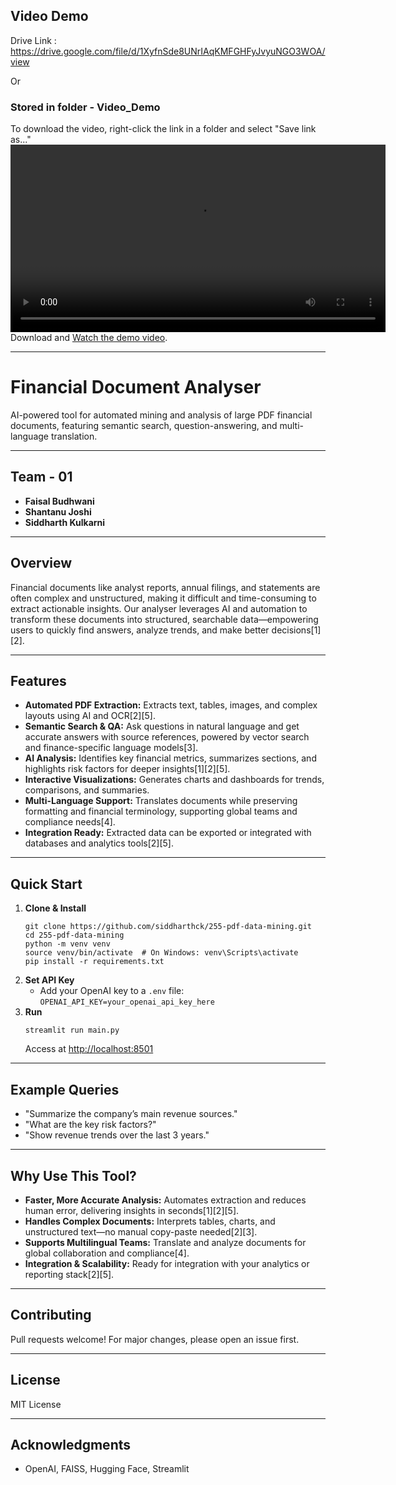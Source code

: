 

## Video Demo

Drive Link : https://drive.google.com/file/d/1XyfnSde8UNrIAqKMFGHFyJvyuNGO3WOA/view

Or
### Stored in folder - Video_Demo   
To download the video, right-click the link in a folder and select "Save link as..."
<video src="Video_Demo/video1292717714.mp4" width="600" controls></video>  
Download and [Watch the demo video](Video_Demo/video1292717714.mp4).

---

# Financial Document Analyser

AI-powered tool for automated mining and analysis of large PDF financial documents, featuring semantic search, question-answering, and multi-language translation.

---

## Team - 01

- **Faisal Budhwani**
- **Shantanu Joshi**
- **Siddharth Kulkarni**

---


## Overview

Financial documents like analyst reports, annual filings, and statements are often complex and unstructured, making it difficult and time-consuming to extract actionable insights. Our analyser leverages AI and automation to transform these documents into structured, searchable data—empowering users to quickly find answers, analyze trends, and make better decisions[1][2].

---

## Features

- **Automated PDF Extraction:** Extracts text, tables, images, and complex layouts using AI and OCR[2][5].
- **Semantic Search & QA:** Ask questions in natural language and get accurate answers with source references, powered by vector search and finance-specific language models[3].
- **AI Analysis:** Identifies key financial metrics, summarizes sections, and highlights risk factors for deeper insights[1][2][5].
- **Interactive Visualizations:** Generates charts and dashboards for trends, comparisons, and summaries.
- **Multi-Language Support:** Translates documents while preserving formatting and financial terminology, supporting global teams and compliance needs[4].
- **Integration Ready:** Extracted data can be exported or integrated with databases and analytics tools[2][5].

---

## Quick Start

1. **Clone & Install**
    ```
    git clone https://github.com/siddharthck/255-pdf-data-mining.git
    cd 255-pdf-data-mining
    python -m venv venv
    source venv/bin/activate  # On Windows: venv\Scripts\activate
    pip install -r requirements.txt
    ```
2. **Set API Key**
    - Add your OpenAI key to a `.env` file:  
      `OPENAI_API_KEY=your_openai_api_key_here`
3. **Run**
    ```
    streamlit run main.py
    ```
    Access at [http://localhost:8501](http://localhost:8501)

---

## Example Queries

- "Summarize the company’s main revenue sources."
- "What are the key risk factors?"
- "Show revenue trends over the last 3 years."

---

## Why Use This Tool?

- **Faster, More Accurate Analysis:** Automates extraction and reduces human error, delivering insights in seconds[1][2][5].
- **Handles Complex Documents:** Interprets tables, charts, and unstructured text—no manual copy-paste needed[2][3].
- **Supports Multilingual Teams:** Translate and analyze documents for global collaboration and compliance[4].
- **Integration & Scalability:** Ready for integration with your analytics or reporting stack[2][5].

---

## Contributing

Pull requests welcome! For major changes, please open an issue first.

---

## License

MIT License

---

## Acknowledgments

- OpenAI, FAISS, Hugging Face, Streamlit

